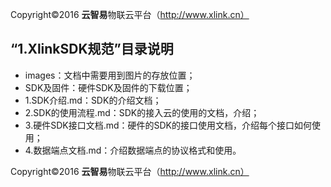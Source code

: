 Copyright©2016  **云智易**物联云平台（http://www.xlink.cn）

## “1.XlinkSDK规范”目录说明


* images：文档中需要用到图片的存放位置；
* SDK及固件：硬件SDK及固件的下载位置；
* 1.SDK介绍.md：SDK的介绍文档；
* 2.SDK的使用流程.md：SDK的接入云的使用的文档，介绍；
* 3.硬件SDK接口文档.md：硬件的SDK的接口使用文档，介绍每个接口如何使用；
* 4.数据端点文档.md：介绍数据端点的协议格式和使用。



Copyright©2016  **云智易**物联云平台（http://www.xlink.cn）